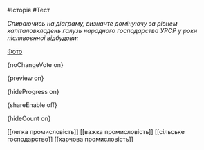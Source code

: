 #Історія #Тест

*Спираючись на діаграму, визначте домінуючу за рівнем капіталовкладень галузь народного господарства УРСР у роки післявоєнної відбудови:*

[Фото](https://zno.osvita.ua//doc/images/znotest/89/8957/40.jpg)

{noChangeVote on}

{preview on}

{hideProgress on}

{shareEnable off}

{hideCount on}

[[легка промисловість]]
[[важка промисловість]]
[[сільське господарство]]
[[харчова промисловість]]
